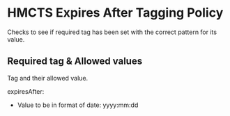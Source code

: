 # HMCTS Expires After Tagging Policy

Checks to see if required tag has been set with the correct pattern for its value.
   
## Required tag & Allowed values
Tag and their allowed value.

expiresAfter:
 - Value to be in format of date: yyyy:mm:dd